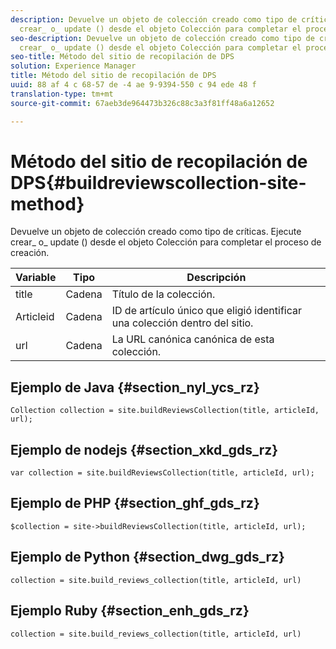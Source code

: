 ```yaml
---
description: Devuelve un objeto de colección creado como tipo de críticas. Ejecute
  crear_ o_ update () desde el objeto Colección para completar el proceso de creación.
seo-description: Devuelve un objeto de colección creado como tipo de críticas. Ejecute
  crear_ o_ update () desde el objeto Colección para completar el proceso de creación.
seo-title: Método del sitio de recopilación de DPS
solution: Experience Manager
title: Método del sitio de recopilación de DPS
uuid: 88 af 4 c 68-57 de -4 ae 9-9394-550 c 94 ede 48 f
translation-type: tm+mt
source-git-commit: 67aeb3de964473b326c88c3a3f81ff48a6a12652

---
```



# Método del sitio de recopilación de DPS{#buildreviewscollection-site-method}

Devuelve un objeto de colección creado como tipo de críticas. Ejecute crear_ o_ update () desde el objeto Colección para completar el proceso de creación.

| Variable | Tipo | Descripción |
|--- |--- |--- |
| title | Cadena | Título de la colección. |
| Articleid | Cadena | ID de artículo único que eligió identificar una colección dentro del sitio. |
| url | Cadena | La URL canónica canónica de esta colección. |


## Ejemplo de Java {#section_nyl_ycs_rz}

```
Collection collection = site.buildReviewsCollection(title, articleId, url); 
```

## Ejemplo de nodejs {#section_xkd_gds_rz}

```
var collection = site.buildReviewsCollection(title, articleId, url); 
```

## Ejemplo de PHP {#section_ghf_gds_rz}

```
$collection = site->buildReviewsCollection(title, articleId, url); 
```

## Ejemplo de Python {#section_dwg_gds_rz}

```
collection = site.build_reviews_collection(title, articleId, url) 
```

## Ejemplo Ruby {#section_enh_gds_rz}

```
collection = site.build_reviews_collection(title, articleId, url) 
```

